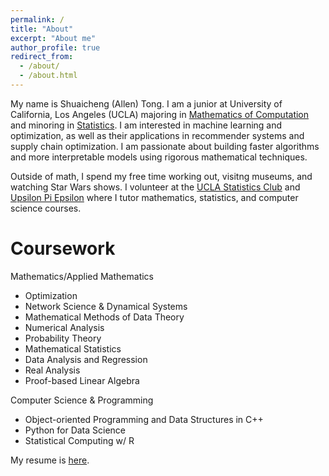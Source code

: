 ```yaml
---
permalink: /
title: "About"
excerpt: "About me"
author_profile: true
redirect_from: 
  - /about/
  - /about.html
---
```


My name is Shuaicheng (Allen) Tong. I am a junior at University of California, Los Angeles (UCLA) majoring in [Mathematics of Computation](https://ww3.math.ucla.edu/) and minoring in [Statistics](http://statistics.ucla.edu/). I am interested in machine learning and optimization, as
 well as their applications in recommender systems and supply chain optimization. I am passionate about building faster algorithms and more interpretable models using 
 rigorous mathematical techniques.

 Outside of math, I spend my free time working out, visitng museums, and watching Star Wars shows. I volunteer at the [UCLA Statistics Club](http://statistics.ucla.edu/groups/statistics-club-at-ucla/) and [Upsilon Pi Epsilon](https://upe.seas.ucla.edu/tutoring/) where I tutor mathematics, statistics, and computer science courses.

Coursework
======
Mathematics/Applied Mathematics
* Optimization
* Network Science & Dynamical Systems
* Mathematical Methods of Data Theory
* Numerical Analysis
* Probability Theory
* Mathematical Statistics
* Data Analysis and Regression
* Real Analysis
* Proof-based Linear Algebra

Computer Science & Programming
* Object-oriented Programming and Data Structures in C++
* Python for Data Science
* Statistical Computing w/ R




My resume is [here](files/resume_1223.pdf).